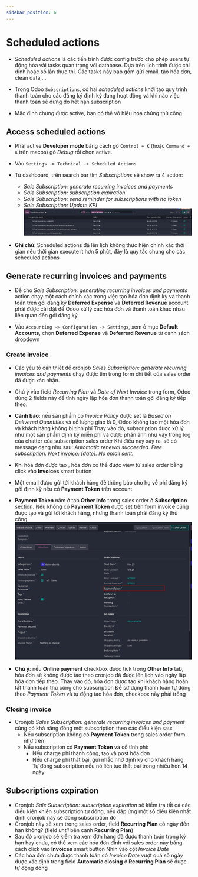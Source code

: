 ```yaml
---
sidebar_position: 6
---
```


# Scheduled actions

- _Scheduled actions_ là các tiến trình được config trước cho phép users tự động hóa vài tasks quan trọng với database. Dựa trên lịch trình được chỉ định
  hoặc số lần thực thi. Các tasks này bao gồm gửi email, tạo hóa đơn, clean data,...

- Trong Odoo `Subscriptions`, có hai _scheduled actions_ khởi tạo quy trình thanh toán cho các đăng ký định kỳ đang hoạt động và khi nào
  việc thanh toán sẽ dừng do hết hạn subscription

- Mặc định chúng được active, bạn có thể vô hiệu hóa chúng thủ công

## Access scheduled actions

- Phải active **Developer mode** bằng cách gõ `Control + K` (hoặc `Command + K` trên macos) gõ _Debug_ rồi chọn active.

- Vào `Settings -> Technical -> Scheduled Actions`

- Từ dashboard, trên search bar tìm _Subscriptions_ sẽ show ra 4 action:
  - _Sale Subscription: generate recurring invoices and payments_
  - _Sale Subscription: subscription expiration_
  - _Sale Subscription: send reminder for subscriptions with no token_
  - _Sale Subscription: Update KPI_
    ![subscriptions scheduled actions](./img/subscription_scheduled_actions.png)

- **Ghi chú**: Scheduled actions đã lên lịch không thực hiện chính xác thời gian nếu thời gian execute ít hơn 5 phút, đây là quy tắc chung cho các scheduled actions

## Generate recurring invoices and payments

- Để cho _Sale Subscription: generating recurring invoices and payments_ action chạy một cách chính xác trong việc tạo hóa đơn định kỳ và thanh toán trên gói đăng ký
  **Deferred Expense** và **Deferred Revenue** account phải được cài đặt để Odoo xử lý các hóa đơn và thanh toán khác nhau liên quan đến gói đăng ký.

- Vào `Accounting -> Configuration -> Settings`, xem ở mục **Default Accounts**, chọn **Deferred Expense** và **Deferrerd Revenue** từ danh sách dropdown

### Create invoice

- Các yếu tố cần thiết để cronjob _Sales Subscription: generate recurring invoices and payments_ chạy được tìm trong form chi tiết của sales order đã được xác nhận.
- Chú ý vào field _Recurring Plan_ và _Date of Next Invoice_ trong form, Odoo dùng 2 fields này để tính ngày lập hóa đơn thanh toán gói đăng ký tiếp theo.

- **Cảnh báo**: nếu sản phẩm có _Invoice Policy_ được set là _Based on Delivered Quantities_ và số lượng giao là 0, Odoo không tạo một hóa đơn và khách hàng không bị tính phí
  Thay vào đó, subscription được xử lý như một sản phẩm định kỳ miễn phí và được phản ảnh như vậy trong log của chatter của subscription sales order
  Khi điều này xảy ra, sẽ có message dạng như sau: _Automatic renewal succeeded. Free subscription. Next invoice: [date]. No email sent._

- Khi hóa đơn được tạo , hóa đơn có thể được view từ sales order bằng click vào **Invoices** smart button
- Một email được gửi tới khách hàng để thông báo cho họ về phí đăng ký gói định kỳ nếu có **Payment Token** trên account.
- **Payment Token** nằm ở tab **Other Info** trong sales order ở **Subscription** section. Nếu không có **Payment Token** được set trên form
  invoice cũng được tạo và gửi tới khách hàng, nhưng thanh toán phải đăng ký thủ công.
  ![subscription payment tokent](./img/subscription_payment_token.png)

- **Chú ý**: nếu **Online payment** checkbox được tick trong **Other Info** tab, hóa đơn sẽ không được tạo theo cronjob đã được lên lịch vào ngày lập hóa đơn tiếp theo.
  Thay vào đó, hóa đơn được tạo khi khách hàng hoàn tất thanh toán thủ công cho subscription
  Để sử dụng thanh toán tự động theo _Payment Token_ và tự động tạo hóa đơn, checkbox này phải trống

### Closing invoice

- Cronjob _Sales Subscription: generate recurring invoices and payment_ cũng có khả năng đóng một subscription theo các điều kiện sau:
  - Nếu subscription không có **Payment Token** trong sales order form như trên
  - Nếu subscription có **Payment Token** và cố tính phí:
    - Nếu charge phí thành công, tạo và post hóa đơn
    - Nếu charge phí thất bại, gửi nhắc nhở định kỳ cho khách hàng. Tự đóng subscription nếu nó liên tục thất bại trong nhiều hơn 14 ngày.

## Subscriptions expiration

- Cronjob _Sale Subscription: subscription expiration_ sẽ kiểm tra tất cả các điều kiện khiến subscription tự đóng, nếu đáp ứng một số điều kiện nhất định cronjob này sẽ đóng subscription đó
- Cronjob này sẽ xem trong sales order, field **Recurring Plan** có ngày đến hạn không? (field _until_ bên cạnh **Recurring Plan**)
- Sau đó cronjob sẽ kiểm tra xem đơn hàng đã được thanh toán trong kỳ hạn hay chưa, có thể xem các hóa đơn đính với sales order này bằng cách click vào **Invoices** smart button
  Nhìn vào cột _Invoice Date_
- Các hóa đơn chưa được thanh toán có _Invoice Date_ vượt quá số ngày được xác định trong field **Automatic closing** ở **Recurring Plan** sẽ được tự động đóng
